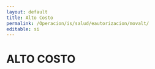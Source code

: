 ```yaml
---
layout: default
title: Alto Costo
permalink: /Operacion/is/salud/eautorizacion/movalt/
editable: si
---
```


# ALTO COSTO


